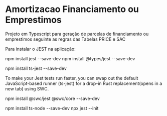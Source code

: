 # Amortizacao Financiamento ou Emprestimos

Projeto em Typescript para geração de parcelas de financiamento ou emprestimos
seguinte as regras das Tabelas PRICE e SAC


Para instalar o JEST na aplicação:

npm install jest --save-dev
npm install @types/jest --save-dev

npm install ts-jest --save-dev

To make your Jest tests run faster, you can swap out the default JavaScript-based runner (ts-jest) for a drop-in Rust replacement(opens in a new tab) using SWC.

npm install @swc/jest @swc/core --save-dev

npm install ts-node --save-dev
npx jest --init
